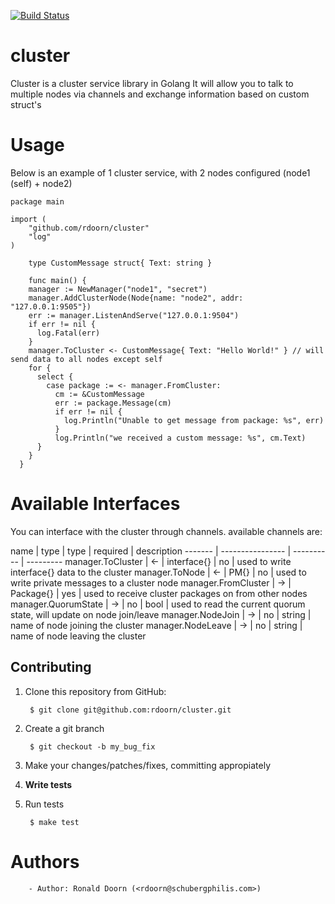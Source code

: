 [![Build Status](https://travis-ci.org/rdoorn/cluster.png)](https://travis-ci.org/rdoorn/cluster)

# cluster
Cluster is a cluster service library in Golang
It will allow you to talk to multiple nodes via channels and exchange information based on custom struct's

# Usage
Below is an example of 1 cluster service, with 2 nodes configured (node1 (self) + node2)
```golang
package main

import (
	"github.com/rdoorn/cluster"
	"log"
)

	type CustomMessage struct{ Text: string }

	func main() {
    manager := NewManager("node1", "secret")
    manager.AddClusterNode(Node{name: "node2", addr: "127.0.0.1:9505"})
    err := manager.ListenAndServe("127.0.0.1:9504")
    if err != nil {
      log.Fatal(err)
    }
    manager.ToCluster <- CustomMessage{ Text: "Hello World!" } // will send data to all nodes except self
    for {
      select {
        case package := <- manager.FromCluster:
          cm := &CustomMessage
          err := package.Message(cm)
          if err != nil {
            log.Println("Unable to get message from package: %s", err)
          }
          log.Println("we received a custom message: %s", cm.Text)
      }
    }
  }
```

# Available Interfaces
You can interface with the cluster through channels. available channels are:

name | type | type | required | description
------- | ---------------- | ---------- | ---------
manager.ToCluster | <- | interface{} | no | used to write interface{} data to the cluster
manager.ToNode | <- | PM{} | no | used to write private messages to a cluster node
manager.FromCluster | -> | Package{} | yes | used to receive cluster packages on from other nodes
manager.QuorumState | -> | no | bool | used to read the current quorum state, will update on node join/leave
manager.NodeJoin | -> | no | string | name of node joining the cluster
manager.NodeLeave | -> | no | string | name of node leaving the cluster

## Contributing

1. Clone this repository from GitHub:

        $ git clone git@github.com:rdoorn/cluster.git

2. Create a git branch

        $ git checkout -b my_bug_fix

3. Make your changes/patches/fixes, committing appropiately
4. **Write tests**
5. Run tests

        $ make test

# Authors
        - Author: Ronald Doorn (<rdoorn@schubergphilis.com>)
